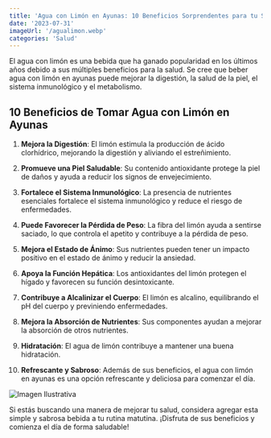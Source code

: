 ```yaml
---
title: 'Agua con Limón en Ayunas: 10 Beneficios Sorprendentes para tu Salud'
date: '2023-07-31'
imageUrl: '/agualimon.webp'
categories: 'Salud'
---
```


El agua con limón es una bebida que ha ganado popularidad en los últimos años debido a sus múltiples beneficios para la salud. Se cree que beber agua con limón en ayunas puede mejorar la digestión, la salud de la piel, el sistema inmunológico y el metabolismo.

## 10 Beneficios de Tomar Agua con Limón en Ayunas

1. **Mejora la Digestión**: El limón estimula la producción de ácido clorhídrico, mejorando la digestión y aliviando el estreñimiento.

2. **Promueve una Piel Saludable**: Su contenido antioxidante protege la piel de daños y ayuda a reducir los signos de envejecimiento.

3. **Fortalece el Sistema Inmunológico**: La presencia de nutrientes esenciales fortalece el sistema inmunológico y reduce el riesgo de enfermedades.

4. **Puede Favorecer la Pérdida de Peso**: La fibra del limón ayuda a sentirse saciado, lo que controla el apetito y contribuye a la pérdida de peso.

5. **Mejora el Estado de Ánimo**: Sus nutrientes pueden tener un impacto positivo en el estado de ánimo y reducir la ansiedad.

6. **Apoya la Función Hepática**: Los antioxidantes del limón protegen el hígado y favorecen su función desintoxicante.

7. **Contribuye a Alcalinizar el Cuerpo**: El limón es alcalino, equilibrando el pH del cuerpo y previniendo enfermedades.

8. **Mejora la Absorción de Nutrientes**: Sus componentes ayudan a mejorar la absorción de otros nutrientes.

9. **Hidratación**: El agua de limón contribuye a mantener una buena hidratación.

10. **Refrescante y Sabroso**: Además de sus beneficios, el agua con limón en ayunas es una opción refrescante y deliciosa para comenzar el día.

![Imagen Ilustrativa](/agualimon.webp)

Si estás buscando una manera de mejorar tu salud, considera agregar esta simple y sabrosa bebida a tu rutina matutina. ¡Disfruta de sus beneficios y comienza el día de forma saludable!

